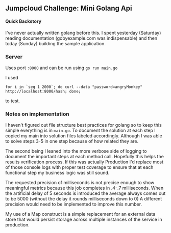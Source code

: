## Jumpcloud Challenge: Mini Golang Api

#### Quick Backstory
I've never actually written golang before this.  I spent yesterday (Saturday) reading documentation (gobyexample.com was indispensable) and then today (Sunday) building the sample application.


### Server
Uses port `:8000` and can be run using `go run main.go`

I used
```
for i in `seq 1 2000`; do curl --data "password=angryMonkey" http://localhost:8000/hash; done;
```
to test.


### Notes on implementation

I haven't figured out file structure best practices for golang so to keep this simple everything is in `main.go`.  To document the solution at each step I copied my main into solution files labeled accordingly.  Although I was able to solve steps 3-5 in one step because of how related they are.

The second being I leaned into the more verbose side of logging to document the important steps at each method call.  Hopefully this helps the results verification process.  If this was actually Production I'd replace most of those console logs with proper test coverage to ensure that at each functional step my business logic was still sound.

The requested precision of milliseconds is not precise enough to show meaningful metrics because this job completes in .4-.7 milliseconds.  When the artificial delay of 5 seconds is introduced the average always comes out to be 5000 (without the delay it rounds milliseconds down to 0)  A different precision would need to be implemented to improve this number.

My use of a Map construct is a simple replacement for an external data store that would persist storage across multiple instances of the service in production.

